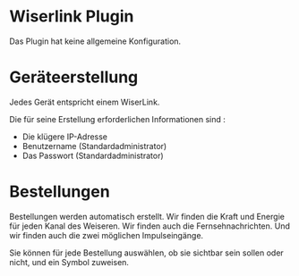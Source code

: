 # Wiserlink Plugin

Das Plugin hat keine allgemeine Konfiguration.

# Geräteerstellung 

Jedes Gerät entspricht einem WiserLink.

Die für seine Erstellung erforderlichen Informationen sind :

-   Die klügere IP-Adresse
-   Benutzername (Standardadministrator)
-   Das Passwort (Standardadministrator)

# Bestellungen 

Bestellungen werden automatisch erstellt. Wir finden die Kraft und Energie für jeden Kanal des Weiseren. Wir finden auch die Fernsehnachrichten. Und wir finden auch die zwei möglichen Impulseingänge.

Sie können für jede Bestellung auswählen, ob sie sichtbar sein sollen oder nicht, und ein Symbol zuweisen.
